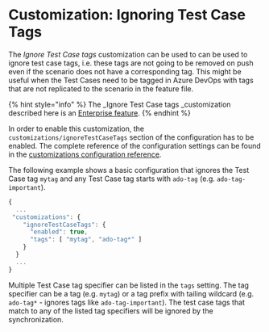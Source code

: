 # Customization: Ignoring Test Case Tags

The _Ignore Test Case tags_ customization can be used to can be used to ignore test case tags, i.e. these tags are not going to be removed on push even if the scenario does not have a corresponding tag. This might be useful when the Test Cases need to be tagged in Azure DevOps with tags that are not replicated to the scenario in the feature file.

{% hint style="info" %}
The _Ignore Test Case tags _customization described here is an [Enterprise feature](../../licensing.md).
{% endhint %}

In order to enable this customization, the `customizations/ignoreTestCaseTags` section of the configuration has to be enabled. The complete reference of the configuration settings can be found in the [customizations configuration reference](../../reference/configuration/configuration-customizations.md#ignoretestcasetags).

The following example shows a basic configuration that ignores the Test Case tag `mytag` and any Test Case tag starts with `ado-tag` (e.g. `ado-tag-important`).

```javascript
{
  ...
 "customizations": {
    "ignoreTestCaseTags": {
      "enabled": true,
      "tags": [ "mytag", "ado-tag*" ]
    }
  }
  ...
}
```

Multiple Test Case tag specifier can be listed in the `tags` setting. The tag specifier can be a tag (e.g. `mytag`) or a tag prefix with tailing wildcard (e.g. `ado-tag*` - ignores tags like `ado-tag-important`). The test case tags that match to any of the listed tag specifiers will be ignored by the synchronization.
